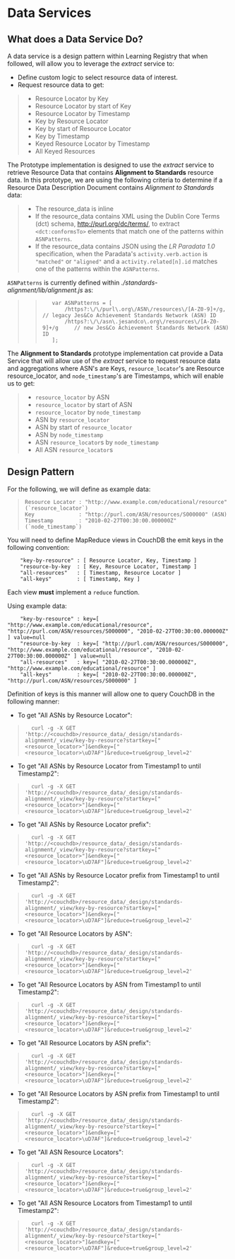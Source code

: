 # Data Services

## What does a Data Service Do?

A data service is a design pattern within Learning Registry that when followed, will allow you to leverage the _extract_ service to:

* Define custom logic to select resource data of interest. 
* Request resource data to get:

> * Resource Locator by Key
> * Resource Locator by start of Key
> * Resource Locator by Timestamp
> * Key by Resource Locator
> * Key by start of Resource Locator
> * Key by Timestamp
> * Keyed Resource Locator by Timestamp
> * All Keyed Resources

The Prototype implementation is designed to use the _extract_ service to retrieve Resource Data that contains **Alignment to Standards** resource data. In this prototype, we are using the following criteria to determine if a Resource Data Description Document contains _Alignment to Standards_ data:

> * The resource_data is inline 
> * If the resource_data contains XML using the Dublin Core Terms (dct) schema, http://purl.org/dc/terms/, to extract `<dct:conformsTo>` elements that match one of the patterns within `ASNPatterns`.
> * If the resource_data contains JSON using the _LR Paradata 1.0_ specification, when the Paradata's `activity.verb.action` is `"matched"` or `"aligned"` and a `activity.related[n].id` matches one of the patterns within the `ASNPatterns`.

`ASNPatterns` is currently defined within _./standards-alignment/lib/alignment.js_ as:

> >        var ASNPatterns = [
> >            /https?:\/\/purl\.org\/ASN\/resources\/[A-Z0-9]+/g,        // legacy Jes&Co Achievement Standards Network (ASN) ID
> >            /https?:\/\/asn\.jesandco\.org\/resources\/[A-Z0-9]+/g     // new Jes&Co Achievement Standards Network (ASN) ID
> >        ];

The **Alignment to Standards** prototype implementation cat provide a Data Service that will allow use of the _extract_ service to request resource data and aggregations where ASN's are Keys, `resource_locator`'s are Resource resource_locator, and `node_timestamp`'s are Timestamps, which will enable us to get:

> * `resource_locator` by ASN
> * `resource_locator` by start of ASN
> * `resource_locator` by `node_timestamp`
> * ASN by `resource_locator`
> * ASN by start of `resource_locator`
> * ASN by `node_timestamp`
> * ASN `resource_locator`s by `node_timestamp`
> * All ASN `resource_locator`s

## Design Pattern

For the following, we will define as example data:

>     Resource Locator : "http://www.example.com/educational/resource" (`resource_locator`)
>     Key              : "http://purl.com/ASN/resources/S000000" (ASN)
>     Timestamp        : "2010-02-27T00:30:00.000000Z" (`node_timestamp`)

You will need to define MapReduce views in CouchDB the emit keys in the following convention:

        "key-by-resource" : [ Resource Locator, Key, Timestamp ]
        "resource-by-key  : [ Key, Resource Locator, Timestamp ]
        "all-resources"   : [ Timestamp, Resource Locator ]
        "all-keys"        : [ Timestamp, Key ]

Each view **must** implement a `reduce` function.

Using example data:

        "key-by-resource" : key=[ "http://www.example.com/educational/resource", "http://purl.com/ASN/resources/S000000", "2010-02-27T00:30:00.000000Z" ] value=null
        "resource-by-key  : key=[ "http://purl.com/ASN/resources/S000000", "http://www.example.com/educational/resource", "2010-02-27T00:30:00.000000Z" ] value=null
        "all-resources"   : key=[ "2010-02-27T00:30:00.000000Z", "http://www.example.com/educational/resource" ]
        "all-keys"        : key=[ "2010-02-27T00:30:00.000000Z", "http://purl.com/ASN/resources/S000000" ]

Definition of keys is this manner will allow one to query CouchDB in the following manner:

* To get "All ASNs by Resource Locator":

>       curl -g -X GET 'http://<couchdb>/resource_data/_design/standards-alignment/_view/key-by-resource?startkey=["<resource_locator>"]&endkey=["<resource_locator>\uD7AF"]&reduce=true&group_level=2'

* To get "All ASNs by Resource Locator from Timestamp1 to until Timestamp2":

>       curl -g -X GET 'http://<couchdb>/resource_data/_design/standards-alignment/_view/key-by-resource?startkey=["<resource_locator>"]&endkey=["<resource_locator>\uD7AF"]&reduce=true&group_level=2'

* To get "All ASNs by Resource Locator prefix":

>       curl -g -X GET 'http://<couchdb>/resource_data/_design/standards-alignment/_view/key-by-resource?startkey=["<resource_locator>"]&endkey=["<resource_locator>\uD7AF"]&reduce=true&group_level=2'

* To get "All ASNs by Resource Locator prefix from Timestamp1 to until Timestamp2":

>       curl -g -X GET 'http://<couchdb>/resource_data/_design/standards-alignment/_view/key-by-resource?startkey=["<resource_locator>"]&endkey=["<resource_locator>\uD7AF"]&reduce=true&group_level=2'

* To get "All Resource Locators by ASN":

>       curl -g -X GET 'http://<couchdb>/resource_data/_design/standards-alignment/_view/key-by-resource?startkey=["<resource_locator>"]&endkey=["<resource_locator>\uD7AF"]&reduce=true&group_level=2'

* To get "All Resource Locators by ASN from Timestamp1 to until Timestamp2":

>       curl -g -X GET 'http://<couchdb>/resource_data/_design/standards-alignment/_view/key-by-resource?startkey=["<resource_locator>"]&endkey=["<resource_locator>\uD7AF"]&reduce=true&group_level=2'

* To get "All Resource Locators by ASN prefix":

>       curl -g -X GET 'http://<couchdb>/resource_data/_design/standards-alignment/_view/key-by-resource?startkey=["<resource_locator>"]&endkey=["<resource_locator>\uD7AF"]&reduce=true&group_level=2'

* To get "All Resource Locators by ASN prefix from Timestamp1 to until Timestamp2":

>       curl -g -X GET 'http://<couchdb>/resource_data/_design/standards-alignment/_view/key-by-resource?startkey=["<resource_locator>"]&endkey=["<resource_locator>\uD7AF"]&reduce=true&group_level=2'

* To get "All ASN Resource Locators":

>       curl -g -X GET 'http://<couchdb>/resource_data/_design/standards-alignment/_view/key-by-resource?startkey=["<resource_locator>"]&endkey=["<resource_locator>\uD7AF"]&reduce=true&group_level=2'

* To get "All ASN Resource Locators from Timestamp1 to until Timestamp2":

>       curl -g -X GET 'http://<couchdb>/resource_data/_design/standards-alignment/_view/key-by-resource?startkey=["<resource_locator>"]&endkey=["<resource_locator>\uD7AF"]&reduce=true&group_level=2'

